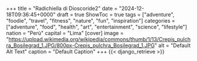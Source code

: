+++
title = "Radichiella di Dioscoride2"
date = "2024-12-18T09:36:45+0000"
draft = true
ShowToc = true
tags = ["adventure", "foodie", "travel", "fitness", "nature", "fun", "inspiration"]
categories = ["adventure", "food", "health", "art", "entertainment", "science", "lifestyle"]
nation = "Perù"
capital = "Lima"
[cover]
    image = "https://upload.wikimedia.org/wikipedia/commons/thumb/1/13/Crepis_pulchra_Bosilegrad_1.JPG/800px-Crepis_pulchra_Bosilegrad_1.JPG"
    alt = "Default Alt Text"
    caption = "Default Caption"
+++
{{< django_retrieve >}}
